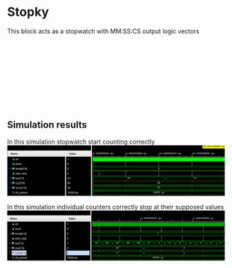 
# Stopky
This block acts as a stopwatch with MM:SS:CS output logic vectors

![Integral diagram PDF](img/Schematic.pdf)

## Simulation results
In this simulation stopwatch start counting correctly
![image](img/tb_stopky_start.png)

In this simulation individual counters correctly stop at their supposed values
![image](img/tb_stopky_over.png)